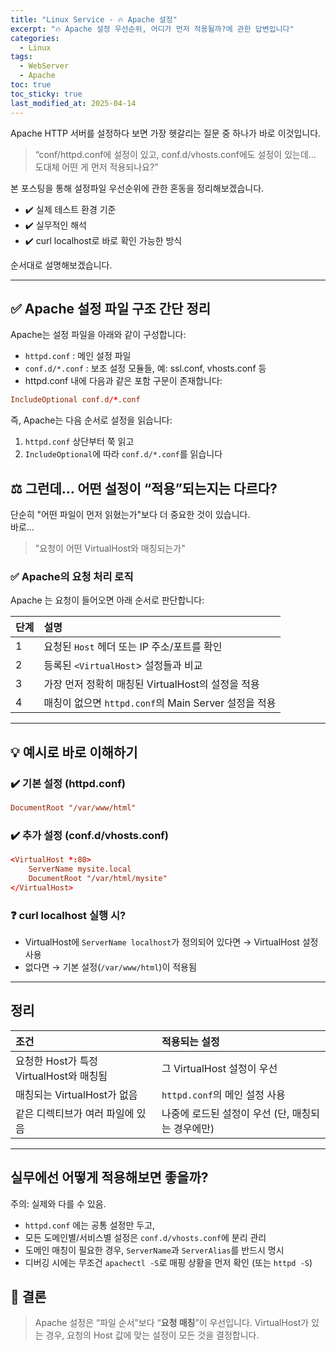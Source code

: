 ```yaml
---
title: "Linux Service - 🔥 Apache 설정"
excerpt: "🔥 Apache 설정 우선순위, 어디가 먼저 적용될까?에 관한 답변입니다"
categories:
  - Linux
tags:
  - WebServer
  - Apache
toc: true
toc_sticky: true
last_modified_at: 2025-04-14
---
```


Apache HTTP 서버를 설정하다 보면 가장 헷갈리는 질문 중 하나가 바로 이것입니다.

> “conf/httpd.conf에 설정이 있고, conf.d/vhosts.conf에도 설정이 있는데…
> 도대체 어떤 게 먼저 적용되나요?”

본 포스팅을 통해 설정파일 우선순위에 관한 혼동을 정리해보겠습니다.
- ✔️ 실제 테스트 환경 기준
- ✔️ 실무적인 해석
- ✔️ curl localhost로 바로 확인 가능한 방식   

순서대로 설명해보겠습니다.

---

## ✅ Apache 설정 파일 구조 간단 정리

Apache는 설정 파일을 아래와 같이 구성합니다:

- `httpd.conf` : 메인 설정 파일
- `conf.d/*.conf` : 보조 설정 모듈들, 예: ssl.conf, vhosts.conf 등
- httpd.conf 내에 다음과 같은 포함 구문이 존재합니다:

```conf
IncludeOptional conf.d/*.conf
```
즉, Apache는 다음 순서로 설정을 읽습니다:
1. `httpd.conf` 상단부터 쭉 읽고
2. `IncludeOptional`에 따라 `conf.d/*.conf`를 읽습니다

## ⚖️ 그런데… 어떤 설정이 “적용”되는지는 다르다?

단순히 "어떤 파일이 먼저 읽혔는가"보다 더 중요한 것이 있습니다.   
바로...
> "요청이 어떤 VirtualHost와 매칭되는가"

### ✅ Apache의 요청 처리 로직

Apache 는 요청이 들어오면 아래 순서로 판단합니다:

| 단계 | 설명                                       |       
|:---|:-----------------------------------------|
| 1  | 요청된 `Host` 헤더 또는 IP 주소/포트를 확인            | 
| 2  | 등록된 `<VirtualHost`> 설정들과 비교              | 
| 3  | 가장 먼저 정확히 매칭된 VirtualHost의 설정을 적용        | 
| 4  | 매칭이 없으면 `httpd.conf`의 Main Server 설정을 적용 |

---

## 💡 예시로 바로 이해하기

### ✔️ 기본 설정 (httpd.conf)

```conf
DocumentRoot "/var/www/html"
```

### ✔️ 추가 설정 (conf.d/vhosts.conf)

```conf
<VirtualHost *:80>
    ServerName mysite.local
    DocumentRoot "/var/html/mysite"
</VirtualHost>
```

### ❓ curl localhost 실행 시?

- VirtualHost에 `ServerName localhost`가 정의되어 있다면 → VirtualHost 설정 사용
- 없다면 → 기본 설정(`/var/www/html`)이 적용됨

---

## 정리

| 조건                             | 적용되는 설정                       |       
|:-------------------------------|:------------------------------|
| 요청한  Host가 특정 VirtualHost와 매칭됨 | 그 VirtualHost 설정이 우선          |       
| 매칭되는 VirtualHost가 없음           | `httpd.conf`의 메인 설정 사용        |       
| 같은 디렉티브가 여러 파일에 있음          | 나중에 로드된 설정이 우선 (단, 매칭되는 경우에만) |       

---

## 실무에선 어떻게 적용해보면 좋을까?

주의: 실제와 다를 수 있음.

- `httpd.conf` 에는 공통 설정만 두고,
- 모든 도메인별/서비스별 설정은 `conf.d/vhosts.conf`에 분리 관리
- 도메인 매칭이 필요한 경우, `ServerName`과 `ServerAlias`를 반드시 명시
- 디버깅 시에는 무조건 `apachectl -S`로 매핑 상황을 먼저 확인 (또는 `httpd -S`)

## 📌 결론

> Apache 설정은 “파일 순서”보다 “**요청 매칭**”이 우선입니다.
> VirtualHost가 있는 경우, 요청의 Host 값에 맞는 설정이 모든 것을 결정합니다.